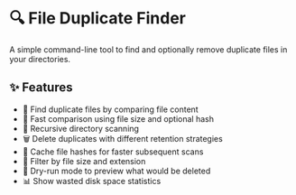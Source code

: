 # 🔍 File Duplicate Finder

A simple command-line tool to find and optionally remove duplicate files in your directories.

## ✨ Features

- 🔎 Find duplicate files by comparing file content
- 🚀 Fast comparison using file size and optional hash
- 📁 Recursive directory scanning
- 🗑️ Delete duplicates with different retention strategies
- 💾 Cache file hashes for faster subsequent scans
- 🔧 Filter by file size and extension
- 🧪 Dry-run mode to preview what would be deleted
- 📊 Show wasted disk space statistics
